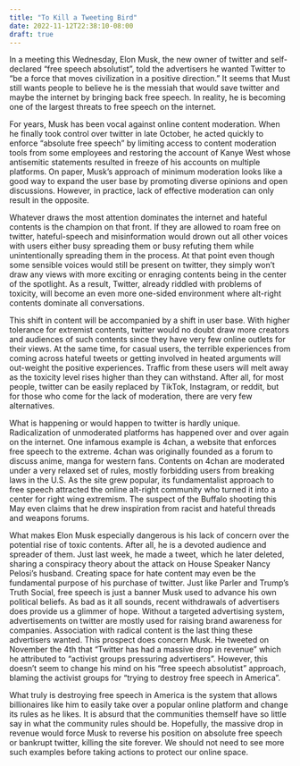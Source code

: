```yaml
---
title: "To Kill a Tweeting Bird"
date: 2022-11-12T22:38:10-08:00
draft: true
---
```


In a meeting this Wednesday, Elon Musk, the new owner of twitter and self-declared “free speech absolutist”, told the advertisers he wanted Twitter to “be a force that moves civilization in a positive direction.” It seems that Must still wants people to believe he is the messiah that would save twitter and maybe the internet by bringing back free speech. In reality, he is becoming one of the largest threats to free speech on the internet.

For years, Musk has been vocal against online content moderation. When he finally took control over twitter in late October, he acted quickly to enforce “absolute free speech” by limiting access to content moderation tools from some employees and restoring the account of Kanye West whose antisemitic statements resulted in freeze of his accounts on multiple platforms.
On paper, Musk’s approach of minimum moderation looks like a good way to expand the user base by promoting diverse opinions and open discussions. However, in practice, lack of effective moderation can only result in the opposite.

Whatever draws the most attention dominates the internet and hateful contents is the champion on that front. If they are allowed to roam free on twitter, hateful-speech and misinformation would drown out all other voices with users either busy spreading them or busy refuting them while unintentionally spreading them in the process. At that point even though some sensible voices would still be present on twitter, they simply won’t draw any views with more exciting or enraging contents being in the center of the spotlight. As a result, Twitter, already riddled with problems of toxicity, will become an even more one-sided environment where alt-right contents dominate all conversations.

This shift in content will be accompanied by a shift in user base. With higher tolerance for extremist contents, twitter would no doubt draw more creators and audiences of such contents since they have very few online outlets for their views. At the same time, for casual users, the terrible experiences from coming across hateful tweets or getting involved in heated arguments will out-weight the positive experiences. Traffic from these users will melt away as the toxicity level rises higher than they can withstand. After all, for most people, twitter can be easily replaced by TikTok, Instagram, or reddit, but for those who come for the lack of moderation, there are very few alternatives.

What is happening or would happen to twitter is hardly unique. Radicalization of unmoderated platforms has happened over and over again on the internet. One infamous example is 4chan, a website that enforces free speech to the extreme. 4chan was originally founded as a forum to discuss anime, manga for western fans. Contents on 4chan are moderated under a very relaxed set of rules, mostly forbidding users from breaking laws in the U.S. As the site grew popular, its fundamentalist approach to free speech attracted the online alt-right community who turned it into a center for right wing extremism. The suspect of the Buffalo shooting this May even claims that he drew inspiration from racist and hateful threads and weapons forums.

What makes Elon Musk especially dangerous is his lack of concern over the potential rise of toxic contents. After all, he is a devoted audience and spreader of them. Just last week, he made a tweet, which he later deleted, sharing a conspiracy theory about the attack on House Speaker Nancy Pelosi’s husband. Creating space for hate content may even be the fundamental purpose of his purchase of twitter. Just like Parler and Trump’s Truth Social, free speech is just a banner Musk used to advance his own political beliefs.
As bad as it all sounds, recent withdrawals of advertisers does provide us a glimmer of hope. Without a targeted advertising system, advertisements on twitter are mostly used for raising brand awareness for companies. Association with radical content is the last thing these advertisers wanted. This prospect does concern Musk. He tweeted on November the 4th that “Twitter has had a massive drop in revenue” which he attributed to “activist groups pressuring advertisers”. However, this doesn’t seem to change his mind on his “free speech absolutist” approach, blaming the activist groups for “trying to destroy free speech in America”.

What truly is destroying free speech in America is the system that allows billionaires like him to easily take over a popular online platform and change its rules as he likes. It is absurd that the communities themself have so little say in what the community rules should be. Hopefully, the massive drop in revenue would force Musk to reverse his position on absolute free speech or bankrupt twitter, killing the site forever. We should not need to see more such examples before taking actions to protect our online space.
